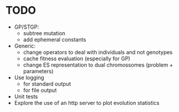 # TODO
* GP/STGP: 
    + subtree mutation
    + add ephemeral constants
* Generic:
    + change operators to deal with individuals and not genotypes
    + cache fitness evaluation (especially for GP)
    + change ES representation to dual chromossomes (problem + parameters)
* Use logging
    + for standard output
    + for file output
* Unit tests
* Explore the use of an http server to plot evolution statistics
